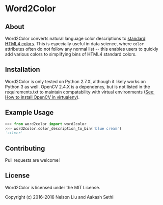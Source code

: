 # Word2Color

## About

Word2Color converts natural language color descriptions to 
[standard HTML4 colors](http://www.webstandards.org/learn/reference/charts/color_names/). This is especially useful in data science, where `color` attributes often do not follow any normal list -- this enables users to quickly add various colors to simplifying bins of HTML4 standard colors.

## Installation

Word2Color is only tested on Python 2.7.X, although it likely works on Python 3 as well. OpenCV 2.4.X is a dependency, but is not listed in the requirements.txt to maintain compatability with virtual environments ([See: How to install OpenCV in virtualenv](http://stackoverflow.com/a/12043136/2544124)).

## Example Usage

```python
>>> from word2color import word2color
>>> word2color.color_description_to_bin('blue cream')
'silver'
```

## Contributing

Pull requests are welcome!

## License

Word2Color is licensed under the MIT License.

Copyright (c) 2016-2016 Nelson Liu and Aakash Sethi

